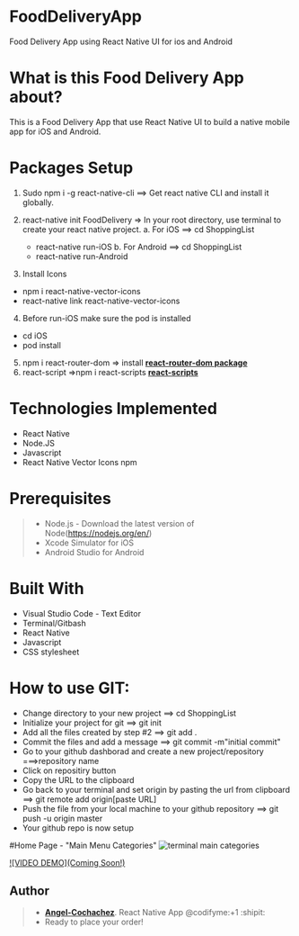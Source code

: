 # FoodDeliveryApp
Food Delivery App using React Native UI for ios and Android

# What is this Food Delivery App about?
This is a Food Delivery App that use React Native UI to build a native mobile app for iOS and Android.
# Packages Setup
1. Sudo npm i -g react-native-cli ==> Get react native CLI and install it globally.
2. react-native init FoodDelivery => In your root directory, use terminal to create your react native project.
  a. For iOS ==> cd ShoppingList
    * react-native run-iOS
  b. For Android ==> cd ShoppingList
    * react-native run-Android
    
3. Install Icons
  * npm i react-native-vector-icons
  * react-native link react-native-vector-icons
4. Before run-iOS make sure the pod is installed
  * cd iOS
  * pod install
    
5. npm i react-router-dom => install **[react-router-dom package](https://www.npmjs.com/package/dotenv)**
6. react-script =>npm i react-scripts **[react-scripts](https://www.npmjs.com/package/react-scripts)**
 
# Technologies Implemented

- React Native
- Node.JS
- Javascript
- React Native Vector Icons npm

# Prerequisites

>- Node.js - Download the latest version of Node(https://nodejs.org/en/)
>- Xcode Simulator for iOS
>- Android Studio for Android 

# Built With

- Visual Studio Code - Text Editor
- Terminal/Gitbash
- React Native
- Javascript
- CSS stylesheet

# How to use GIT:
* Change directory to your new project ==> cd ShoppingList
* Initialize your project for git ==> git init
* Add all the files created by step #2 ==> git add .
* Commit the files and add a message ==> git commit -m"initial commit"
* Go to your github dashborad and create a new project/repository ===>repository name 
* Click on repositiry button
* Copy the URL to the clipboard
* Go back to your terminal and set origin by pasting the url from clipboard ==> git remote add origin[paste URL]
* Push the file from your local machine to your github repository ==> git push -u origin master
* Your github repo is now setup

#Home Page - "Main Menu Categories"
![terminal main categories](public/assets/images/fda.jpg)


[![VIDEO DEMO](Coming Soon!)]()


## Author

>-  **[Angel-Cochachez](https://github.com/codifyme/FoodDeliveryApp)**. React Native App
@codifyme:+1 :shipit:
>- Ready to place your order!
